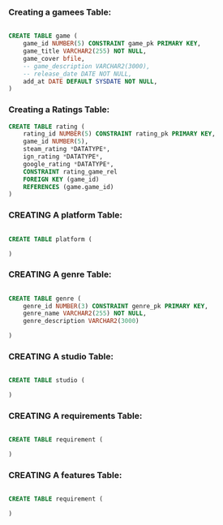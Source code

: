 

### Creating a gamees Table:
```sql

CREATE TABLE game (
    game_id NUMBER(5) CONSTRAINT game_pk PRIMARY KEY,
    game_title VARCHAR2(255) NOT NULL,
    game_cover bfile,
    -- game_description VARCHAR2(3000),
    -- release_date DATE NOT NULL,
    add_at DATE DEFAULT SYSDATE NOT NULL,
)

```


### Creating a Ratings Table:

```sql
CREATE TABLE rating (
    rating_id NUMBER(5) CONSTRAINT rating_pk PRIMARY KEY,
    game_id NUMBER(5),
    steam_rating *DATATYPE*,
    ign_rating *DATATYPE*,
    google_rating *DATATYPE*,
    CONSTRAINT rating_game_rel 
    FOREIGN KEY (game_id)
    REFERENCES (game.game_id)
)

```

### CREATING A platform Table:

```sql

CREATE TABLE platform (

)

```

### CREATING A genre Table:

```sql

CREATE TABLE genre (
    genre_id NUMBER(3) CONSTRAINT genre_pk PRIMARY KEY,
    genre_name VARCHAR2(255) NOT NULL,
    genre_description VARCHAR2(3000)

)

```

### CREATING A studio Table:

```sql

CREATE TABLE studio (

)

```

### CREATING A requirements Table:

```sql

CREATE TABLE requirement (

)

``` 

### CREATING A features Table:

```sql

CREATE TABLE requirement (

)

``` 